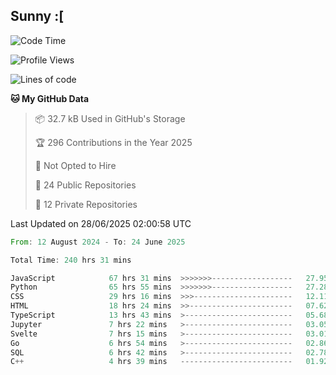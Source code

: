 ## Sunny :[

<!--START_SECTION:waka-->
![Code Time](http://img.shields.io/badge/Code%20Time-242%20hrs%2014%20mins-blue)

![Profile Views](http://img.shields.io/badge/Profile%20Views-5-blue)

![Lines of code](https://img.shields.io/badge/From%20Hello%20World%20I%27ve%20Written-291.6%20thousand%20lines%20of%20code-blue)

**🐱 My GitHub Data** 

> 📦 32.7 kB Used in GitHub's Storage 
 > 
> 🏆 296 Contributions in the Year 2025
 > 
> 🚫 Not Opted to Hire
 > 
> 📜 24 Public Repositories 
 > 
> 🔑 12 Private Repositories 
 > 

 Last Updated on 28/06/2025 02:00:58 UTC
<!--END_SECTION:waka-->

<!--START_SECTION:code-->

```rust
From: 12 August 2024 - To: 24 June 2025

Total Time: 240 hrs 31 mins

JavaScript            67 hrs 31 mins  >>>>>>>------------------   27.95 %
Python                65 hrs 55 mins  >>>>>>>------------------   27.28 %
CSS                   29 hrs 16 mins  >>>----------------------   12.11 %
HTML                  18 hrs 24 mins  >>-----------------------   07.62 %
TypeScript            13 hrs 43 mins  >------------------------   05.68 %
Jupyter               7 hrs 22 mins   >------------------------   03.05 %
Svelte                7 hrs 15 mins   >------------------------   03.01 %
Go                    6 hrs 54 mins   >------------------------   02.86 %
SQL                   6 hrs 42 mins   >------------------------   02.78 %
C++                   4 hrs 39 mins   -------------------------   01.92 %
```

<!--END_SECTION:code-->
